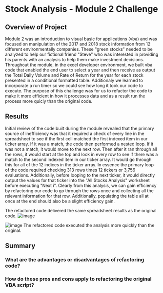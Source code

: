 # Stock Analysis - Module 2 Challenge

## Overview of Project
Module 2 was an introduction to visual basic for applications (vba) and was focused on manipulation of the 2017 and 2018 stock information from 12 different environmentally companies.  These "green stocks" needed to be analyzed to help our fictional friend "Steve" who was interested in providing his parents with an analysis to help them make investment decisions.  Throughout the module, in the excel developer environment, we built vba code that enabled the end user to select a year and then receive as output the Total Daily Volume and Rate of Return for the year for each stock presented in a conditional formatted table.  Additionaly we learned to incorporate a run timer so we could see how long it took our code to execute.  The purpose of this challenge was for us to refactor the code to make it more efficient in how it processes data and as a result run the process more quicly than the original code.

## Results
Initial review of the code built during the module revealed that the primary source of inefficiency was that it required a check of every line in the spreadsheet to see if the first cell matched the first indexed item in our ticker array.  If it was a match, the code then performed a nested loop.  If it was not a match, it would move to the next row.  Then after it ran through all the rows, it would start at the top and look in every row to see if there was a match to the second indexed item in our ticker array. It would go through this for all of the 12 indices in the ticker array.  In essence the primary loop of the code required checking 313 rows times 12 tickers or 3,756 evaluations.  Additionally, before looping to the next ticker, it would directly output the values for that ticker into the "All Stocks Analysis" worksheet before executing "Next i".  Clearly from this analysis, we can gain efficiency by refactoring our code to go through the rows once and collecting all the relevant information for that row.  Additionally, populating the table all at once at the end should also be a slight efficiency gain.

The refactored code delivered the same spreadsheet results as the original code.
![image](https://user-images.githubusercontent.com/90977689/135662302-b9761ef5-e525-4597-8e0c-789a5788d4ee.png)

  ![image](https://user-images.githubusercontent.com/90977689/135662046-c6da964f-107b-4918-88ac-260a8cd8f708.png)
The refactored code executed the analysis more quickly than the original.

## Summary

### What are the advantages or disadvantages of refactoring code?


### How do these pros and cons apply to refactoring the original VBA script?
